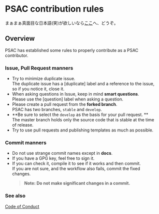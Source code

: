 # PSAC contribution rules

まぁまぁ真面目な日本語(笑)が欲しいなら[ここ](CONTRIBUTING.md)へ、どうぞ。

## Overview

PSAC has established some rules to properly contribute as a PSAC contributor.   

### Issue, Pull Request manners

- Try to minimize duplicate issue.  
  The duplicate issue has a \[duplicate\] label and a reference to the issue, so if you notice it, close it.
- When asking questions in Issue, keep in mind **smart questions**.  
  Please use the \[question\] label when asking a question.
- Please create a pull request from the **forked branch**.  
  PSAC has two branches, `stable` and `develop`.
- **Be sure to select the `develop` as the basis for your pull request. **  
  The master branch holds only the source code that is stable at the time of release.
- Try to use pull requests and publishing templates as much as possible.  

### Commit manners

- Do not use strange commit names except in **docs**.
- If you have a GPG key, feel free to sign it.
- If you can check it, compile it to see if it works and then commit.  
  If you are not sure, and the workflow also fails, commit the fixed changes.
  > **Note: Do not make significant changes in a commit.**

### See also

[Code of Conduct](CODE_OF_CONDUCT.md)
